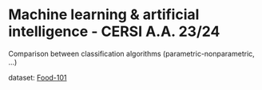 # Machine learning & artificial intelligence - CERSI A.A. 23/24

Comparison between classification algorithms (parametric-nonparametric, ...)

dataset: [Food-101](https://www.kaggle.com/datasets/kmader/food41)

